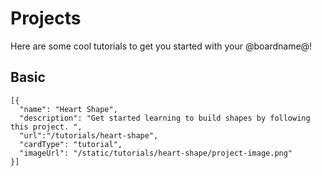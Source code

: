 # Projects

Here are some cool tutorials to get you started with your @boardname@!

## Basic

```codecard
[{
  "name": "Heart Shape",
  "description": "Get started learning to build shapes by following this project. ",
  "url":"/tutorials/heart-shape",
  "cardType": "tutorial",
  "imageUrl": "/static/tutorials/heart-shape/project-image.png"
}]
```

